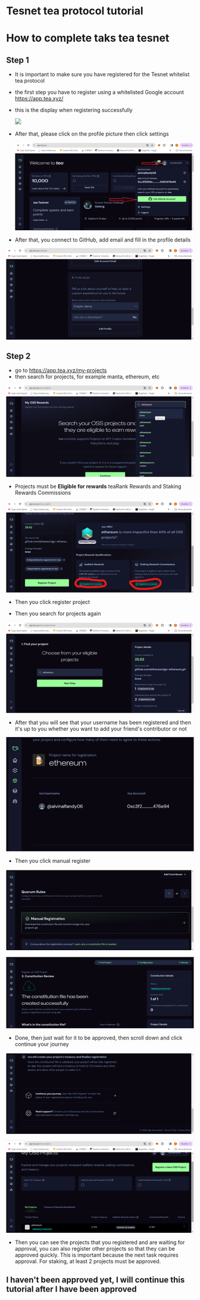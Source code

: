 # Tesnet tea protocol tutorial

# How to complete  taks tea tesnet
## Step 1

- It is important to make sure you have registered for the Tesnet whitelist tea protocol
- the first step you have to register using a whitelisted Google account https://app.tea.xyz/
- this is the display when registering successfully

  ![](https://github.com/alvinalfandy/tesnet-tea-protocol-tutorial/assets/64345368/a8d34b46-db49-44f6-a983-0b4950f1db6e)
- After that, please click on the profile picture then click settings

  ![](img/gambar1.png)

- After that, you connect to GitHub, add email and fill in the profile details

![alt text](img/image.png)

## Step 2
- go to https://app.tea.xyz/my-projects
- then search for projects, for example manta, ethereum, etc

![alt text](img/image-1.png)

- Projects must be **Eligible for rewards** teaRank Rewards and Staking Rewards Commissions

![alt text](img/image-2.png)

- Then you click register project

- Then you search for projects again

![alt text](img/image-3.png)

- After that you will see that your username has been registered and then it's up to you whether you want to add your friend's contributor or not

![](img/image-4.png)

- Then you click manual register

![alt text](img/image-5.png)

![alt text](img/image-6.png)

- Done, then just wait for it to be approved, then scroll down and click continue your journey

![alt text](img/image-7.png)


![alt text](img/image-8.png)

- Then you can see the projects that you registered and are waiting for approval, you can also register other projects so that they can be approved quickly. This is important because the next task requires approval. For staking, at least 2 projects must be approved.

## I haven't been approved yet, I will continue this tutorial after I have been approved
